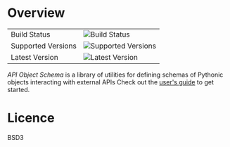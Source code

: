Overview
========

|                       |                                                                                    |
|-----------------------|------------------------------------------------------------------------------------|
| Build Status          | ![Build Status](https://secure.travis-ci.org/Infinidat/api_object_schema.png?branch=master) |
| Supported Versions    | ![Supported Versions](https://img.shields.io/pypi/pyversions/api_object_schema.svg) |
| Latest Version        | ![Latest Version](https://img.shields.io/pypi/v/api_object_schema.svg) |


*API Object Schema* is a library of utilities for defining schemas of Pythonic objects interacting with external APIs
Check out the [user's guide](http://api-object-schema.readthedocs.io/en/latest/ ) to get started.

Licence
=======

BSD3

